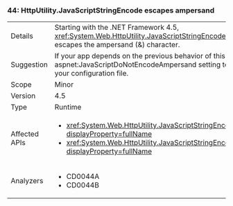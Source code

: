 ### 44: HttpUtility.JavaScriptStringEncode escapes ampersand

|   |   |
|---|---|
|Details|Starting with the .NET Framework 4.5, <xref:System.Web.HttpUtility.JavaScriptStringEncode(System.String)?displayProperty=name> escapes the ampersand (&amp;) character.|
|Suggestion|If your app depends on the previous behavior of this method, you can add an aspnet:JavaScriptDoNotEncodeAmpersand setting to the <a href="https://msdn.microsoft.com/en-us/library/hh975440(v=vs.110).aspx">ASP.NET appSettings element</a> in your configuration file.|
|Scope|Minor|
|Version|4.5|
|Type|Runtime|
|Affected APIs|<ul><li><xref:System.Web.HttpUtility.JavaScriptStringEncode(System.String)?displayProperty=fullName></li><li><xref:System.Web.HttpUtility.JavaScriptStringEncode(System.String%2CSystem.Boolean)?displayProperty=fullName></li></ul>|
|Analyzers|<ul><li>CD0044A</li><li>CD0044B</li></ul>|

